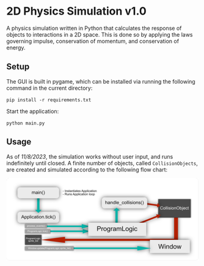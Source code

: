 # 2D Physics Simulation v1.0

A physics simulation written in Python that calculates the response of objects to interactions in a 2D space. This is done so by applying the laws governing impulse, conservation of momentum, and conservation of energy.

## Setup

The GUI is built in pygame, which can be installed via running the following command in the current directory: 

    pip install -r requirements.txt

Start the application:

    python main.py

## Usage

As of *11/8/2023*, the simulation works without user input, and runs indefinitely until closed. A finite number of objects, called `CollisionObjects`, are created and simulated according to the following flow chart:

![image][flowchart_img]








[flowchart_img]: docs/documentation/flowchart.png